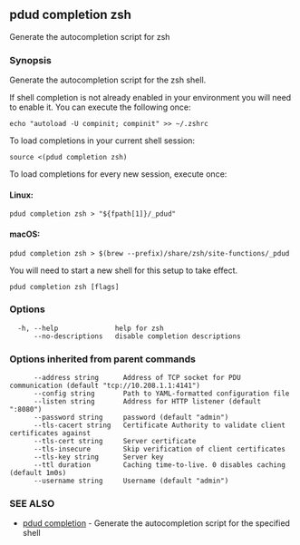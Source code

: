 ## pdud completion zsh

Generate the autocompletion script for zsh

### Synopsis

Generate the autocompletion script for the zsh shell.

If shell completion is not already enabled in your environment you will need
to enable it.  You can execute the following once:

	echo "autoload -U compinit; compinit" >> ~/.zshrc

To load completions in your current shell session:

	source <(pdud completion zsh)

To load completions for every new session, execute once:

#### Linux:

	pdud completion zsh > "${fpath[1]}/_pdud"

#### macOS:

	pdud completion zsh > $(brew --prefix)/share/zsh/site-functions/_pdud

You will need to start a new shell for this setup to take effect.


```
pdud completion zsh [flags]
```

### Options

```
  -h, --help              help for zsh
      --no-descriptions   disable completion descriptions
```

### Options inherited from parent commands

```
      --address string      Address of TCP socket for PDU communication (default "tcp://10.208.1.1:4141")
      --config string       Path to YAML-formatted configuration file
      --listen string       Address for HTTP listener (default ":8080")
      --password string     password (default "admin")
      --tls-cacert string   Certificate Authority to validate client certificates against
      --tls-cert string     Server certificate
      --tls-insecure        Skip verification of client certificates
      --tls-key string      Server key
      --ttl duration        Caching time-to-live. 0 disables caching (default 1m0s)
      --username string     Username (default "admin")
```

### SEE ALSO

* [pdud completion](pdud_completion.md)	 - Generate the autocompletion script for the specified shell

